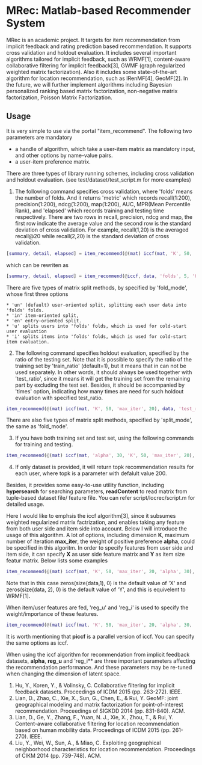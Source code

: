 # MRec: Matlab-based Recommender System

MRec is an academic project. It targets for item recommendation from implicit feedback and rating prediction based recommendation. It supports cross validation and holdout evaluation. It includes several important algorithms tailored for implicit feedback, such as WRMF[1], content-aware collaborative filtering for implicit feedback[3], GWMF (graph regularized weighted matrix factorization). Also it includes some state-of-the-art algorithm for location recommendation, such as IRenMF[4], GeoMF[2]. In the future, we will further implement algorithms including Bayesian personalized ranking based matrix factorization, non-negative matrix factorization, Poisson Matrix Factorization.


## Usage 
It is very simple to use via the portal "item_recommend".  The following two parameters are mandatory 

* a handle of algorithm, which take a user-item matrix as mandatory input, and other options by name-value pairs. 
* a user-item preference matrix.

There are three types of library running schemes, including cross validation and holdout evaluation. (see test/dataset/test_script.m for more examples)

 1. The following command specifies cross validation, where 'folds' means the number of folds. And it returns 'metric' which records recall(1:200), precision(1:200), ndcg(1:200), map(1:200), AUC, MPR(Mean Percentile Rank), and 'elapsed' which records training and testing time respectively. There are two rows in recall, precision, ndcg and map, the first row indicate the average value and the second row is the standard deviation of cross validation. For example, recall(1,20) is the averaged recall@20 while recall(2,20) is the standard deviation of cross validation.
```matlab
[summary, detail, elapsed] = item_recommend(@(mat) iccf(mat, 'K', 50, 'max_iter', 20), data, 'folds', 5); 
```
  which can be rewriten as
```matlab
[summary, detail, elapsed] = item_recommend(@iccf, data, 'folds', 5, 'K', 50, 'max_iter', 20);
```
  There are five types of matrix split methods, by specified by 'fold_mode', whose first three options 

	* 'un' (default) user-oriented split, splitting each user data into 'folds' folds.
	* 'in' item-oriented split, 
	* 'en' entry-oriented split. 
	* 'u' splits users into 'folds' folds, which is used for cold-start user evaluation
	* 'i' splits items into 'folds' folds, which is used for cold-start item evaluation.

 2. The following command specifies holdout evaluation, specified by the ratio of the testing set. Note that it is possible to specify the ratio of the training set by 'train_ratio' (default=1), but it means that in can not be used separately. In other words, it should always be used together with 'test_ratio', since it means it will get the training set from the remaining part by excluding the test set. Besides, it should be accompanied by 'times' option, indicating how many times are need for such holdout evaluation with specified test_ratio.
```matlab	
item_recommend(@(mat) iccf(mat, 'K', 50, 'max_iter', 20), data, 'test_ratio', 0.2, 'times', 5);
```	
 There are also five types of matrix split methods, specified by 'split_mode', the same as 'fold_mode'.
  
 3. If you have both training set and test set, using the following commands for training and testing.
```matlab
item_recommend(@(mat) iccf(mat, 'alpha', 30, 'K', 50, 'max_iter', 20), train, 'test', test);
```
 4. If only dataset is provided, it will return topk recommendation results for each user, where topk is a parameter with defalult value 200.
	

Besides, it provides some easy-to-use utility function, including **hypersearch** for searching parameters, **readContent** to read matrix from tuple-based dataset file/ feature file. You can refer script/locrec/script.m for detailed usage.

Here I would like to emphsis the iccf algorithm[3], since it subsumes weighted regularized matrix factrization, and enables taking any feature from both user side and item side into account. Below I will introduce the usage of this algorithm. A lot of options, including dimension **K**, maximum number of iteration **max_iter**, the weight of positive preference **alpha**,  could be specified in this algoritm. In order to specify features from user side and item side, it can specify **X** as user side feature matrix and **Y** as item size featur matrix. Below lists some examples
```matlab
item_recommend(@(mat) iccf(mat, 'K', 50, 'max_iter', 20, 'alpha', 30), data, 'test_ratio', 0.2, 'times', 5);
```
	
Note that in this case zeros(size(data,1), 0) is the default value of 'X' and  zeros(size(data, 2), 0) is the default value of 'Y', and this is equivelent to WRMF[1].

When item/user features are fed, 'reg_u' and 'reg_i' is used to specify the weight/importance of these features.

```matlab
item_recommend(@(mat) iccf(mat, 'K', 50, 'max_iter', 20, 'alpha', 30, 'Y', item_featue_matrix, 'reg_i', 100), data, 'test_ratio', 0.2, 'times', 5); 
```
It is worth mentioning that **piccf** is a parallel version of iccf. You can specify the same options as iccf.

When using the iccf algorithm for recommendation from implicit feedback datasets, **alpha**, **reg_u** and 'reg_i** are three important parameters affecting the recommendation performance. And these parameters may be re-tuned when changing the dimension of latent space.
	
1. Hu, Y., Koren, Y., & Volinsky, C. Collaborative filtering for implicit feedback datasets.  Proceedings of ICDM 2015 (pp. 263-272). IEEE.
2. Lian, D., Zhao, C., Xie, X., Sun, G., Chen, E., & Rui, Y. GeoMF: joint geographical modeling and matrix factorization for point-of-interest recommendation. Proceedings of SIGKDD 2014 (pp. 831-840). ACM.
3. Lian, D., Ge, Y., Zhang, F., Yuan, N. J., Xie, X., Zhou, T., & Rui, Y. Content-aware collaborative filtering for location recommendation based on human mobility data. Proceedings of ICDM 2015 (pp. 261-270). IEEE.
4. Liu, Y., Wei, W., Sun, A., & Miao, C. Exploiting geographical neighborhood characteristics for location recommendation. Proceedings of CIKM 2014 (pp. 739-748). ACM.


